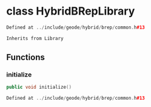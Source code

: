 # class HybridBRepLibrary

```cpp
Defined at ../include/geode/hybrid/brep/common.h#13
```

```cpp
Inherits from Library
```



## Functions

### initialize

```cpp
public void initialize()
```

```cpp
Defined at ../include/geode/hybrid/brep/common.h#13
```



